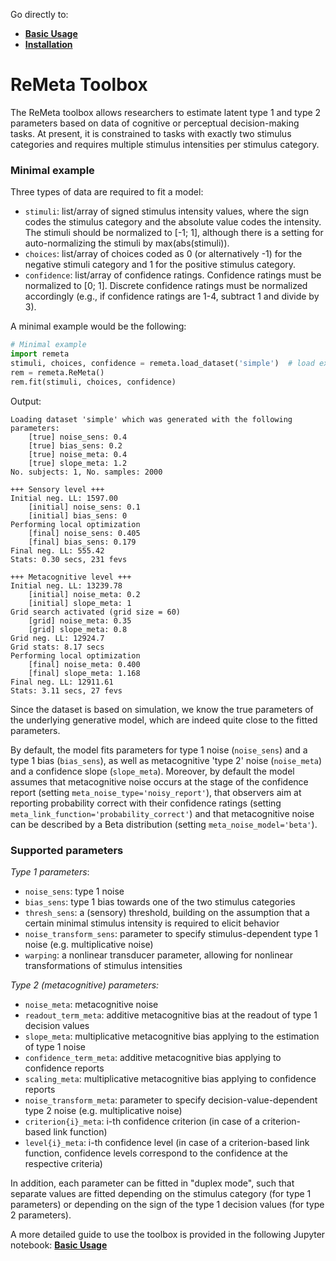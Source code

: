 Go directly to:
- [**Basic Usage**](https://github.com/m-guggenmos/remeta/blob/master/demo/basic_usage.ipynb)
- [**Installation**](https://github.com/m-guggenmos/remeta/blob/master/INSTALL.md)

# ReMeta Toolbox

The ReMeta toolbox allows researchers to estimate latent type 1 and type 2 parameters based on data of cognitive or perceptual decision-making tasks. At present, it is constrained to tasks with exactly two stimulus categories and requires multiple stimulus intensities per stimulus category.


### Minimal example
Three types of data are required to fit a model:
- `stimuli`: list/array of signed stimulus intensity values, where the sign codes the stimulus category and the absolute value codes the intensity. The stimuli should be normalized to [-1; 1], although there is a setting for auto-normalizing the stimuli by max(abs(stimuli)).
- `choices`: list/array of choices coded as 0 (or alternatively -1) for the negative stimuli category and 1 for the positive stimulus category.
- `confidence`: list/array of confidence ratings. Confidence ratings must be normalized to [0; 1]. Discrete confidence ratings must be normalized accordingly (e.g., if confidence ratings are 1-4, subtract 1 and divide by 3).

A minimal example would be the following:
```python
# Minimal example
import remeta
stimuli, choices, confidence = remeta.load_dataset('simple')  # load example dataset
rem = remeta.ReMeta()
rem.fit(stimuli, choices, confidence)
```
Output:
```
Loading dataset 'simple' which was generated with the following parameters:
    [true] noise_sens: 0.4
    [true] bias_sens: 0.2
    [true] noise_meta: 0.4
    [true] slope_meta: 1.2
No. subjects: 1, No. samples: 2000

+++ Sensory level +++
Initial neg. LL: 1597.00
    [initial] noise_sens: 0.1
    [initial] bias_sens: 0
Performing local optimization
    [final] noise_sens: 0.405
    [final] bias_sens: 0.179
Final neg. LL: 555.42
Stats: 0.30 secs, 231 fevs

+++ Metacognitive level +++
Initial neg. LL: 13239.78
    [initial] noise_meta: 0.2
    [initial] slope_meta: 1
Grid search activated (grid size = 60)
    [grid] noise_meta: 0.35
    [grid] slope_meta: 0.8
Grid neg. LL: 12924.7
Grid stats: 8.17 secs
Performing local optimization
    [final] noise_meta: 0.400
    [final] slope_meta: 1.168
Final neg. LL: 12911.61
Stats: 3.11 secs, 27 fevs
```

Since the dataset is based on simulation, we know the true parameters of the underlying generative model, which are indeed quite close to the fitted parameters.

By default, the model fits parameters for type 1 noise (`noise_sens`) and a type 1 bias (`bias_sens`), as well as metacognitive 'type 2' noise (`noise_meta`) and a confidence slope (`slope_meta`). Moreover, by default the model assumes that metacognitive noise occurs at the stage of the confidence report (setting `meta_noise_type='noisy_report'`), that observers aim at reporting probability correct with their confidence ratings (setting `meta_link_function='probability_correct'`) and that metacognitive noise can be described by a Beta distribution (setting `meta_noise_model='beta'`).

### Supported parameters

_Type 1 parameters_:
- `noise_sens`: type 1 noise
- `bias_sens`: type 1 bias towards one of the two stimulus categories
- `thresh_sens`: a (sensory) threshold, building on the assumption that a certain minimal stimulus intensity is required to elicit behavior
- `noise_transform_sens`: parameter to specify stimulus-dependent type 1 noise (e.g. multiplicative noise)
- `warping`: a nonlinear transducer parameter, allowing for nonlinear transformations of stimulus intensities

_Type 2 (metacognitive) parameters:_
- `noise_meta`: metacognitive noise
- `readout_term_meta`: additive metacognitive bias at the readout of type 1 decision values
- `slope_meta`: multiplicative metacognitive bias applying to the estimation of type 1 noise
- `confidence_term_meta`: additive metacognitive bias applying to confidence reports
- `scaling_meta`: multiplicative metacognitive bias applying to confidence reports
- `noise_transform_meta`: parameter to specify decision-value-dependent type 2 noise (e.g. multiplicative noise)
- `criterion{i}_meta`: i-th confidence criterion (in case of a criterion-based link function)
- `level{i}_meta`: i-th confidence level (in case of a criterion-based link function, confidence levels correspond to the confidence at the respective criteria)

In addition, each parameter can be fitted in "duplex mode", such that separate values are fitted depending on the stimulus category (for type 1 parameters) or depending on the sign of the type 1 decision values (for type 2 parameters).

A more detailed guide to use the toolbox is provided in the following Jupyter notebook: [**Basic Usage**](https://github.com/m-guggenmos/remeta/blob/master/demo/basic_usage.ipynb)